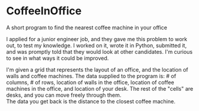 # CoffeeInOffice
A short program to find the nearest coffee machine in your office

I applied for a junior engineer job, and they gave me this problem to work out, to test my knowledge.
I worked on it, wrote it in Python, submitted it, and was promptly told that they would look at other candidates.  I'm curious to see in what ways it could be improved.

I'm given a grid that represents the layout of an office, and the location of walls and coffee machines.
The data supplied to the program is: # of columns, # of rows, location of walls in the office, location of coffee machines in the office, and location of your desk.  The rest of the "cells" are desks, and you can move freely through them.  
The data you get back is the distance to the closest coffee machine.

